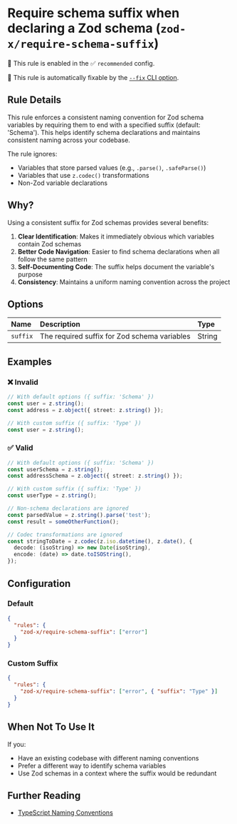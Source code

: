 # Require schema suffix when declaring a Zod schema (`zod-x/require-schema-suffix`)

💼 This rule is enabled in the ✅ `recommended` config.

🔧 This rule is automatically fixable by the [`--fix` CLI option](https://eslint.org/docs/latest/user-guide/command-line-interface#--fix).

<!-- end auto-generated rule header -->

## Rule Details

This rule enforces a consistent naming convention for Zod schema variables by requiring them to end with a specified suffix (default: 'Schema').
This helps identify schema declarations and maintains consistent naming across your codebase.

The rule ignores:

- Variables that store parsed values (e.g., `.parse()`, `.safeParse()`)
- Variables that use `z.codec()` transformations
- Non-Zod variable declarations

## Why?

Using a consistent suffix for Zod schemas provides several benefits:

1. **Clear Identification**: Makes it immediately obvious which variables contain Zod schemas
2. **Better Code Navigation**: Easier to find schema declarations when all follow the same pattern
3. **Self-Documenting Code**: The suffix helps document the variable's purpose
4. **Consistency**: Maintains a uniform naming convention across the project

## Options

<!-- begin auto-generated rule options list -->

| Name     | Description                                  | Type   |
| :------- | :------------------------------------------- | :----- |
| `suffix` | The required suffix for Zod schema variables | String |

<!-- end auto-generated rule options list -->

## Examples

### ❌ Invalid

```ts
// With default options ({ suffix: 'Schema' })
const user = z.string();
const address = z.object({ street: z.string() });

// With custom suffix ({ suffix: 'Type' })
const user = z.string();
```

### ✅ Valid

```ts
// With default options ({ suffix: 'Schema' })
const userSchema = z.string();
const addressSchema = z.object({ street: z.string() });

// With custom suffix ({ suffix: 'Type' })
const userType = z.string();

// Non-schema declarations are ignored
const parsedValue = z.string().parse('test');
const result = someOtherFunction();

// Codec transformations are ignored
const stringToDate = z.codec(z.iso.datetime(), z.date(), {
  decode: (isoString) => new Date(isoString),
  encode: (date) => date.toISOString(),
});
```

## Configuration

### Default

```json
{
  "rules": {
    "zod-x/require-schema-suffix": ["error"]
  }
}
```

### Custom Suffix

```json
{
  "rules": {
    "zod-x/require-schema-suffix": ["error", { "suffix": "Type" }]
  }
}
```

## When Not To Use It

If you:

- Have an existing codebase with different naming conventions
- Prefer a different way to identify schema variables
- Use Zod schemas in a context where the suffix would be redundant

## Further Reading

- [TypeScript Naming Conventions](https://typescript-eslint.io/rules/naming-convention)
